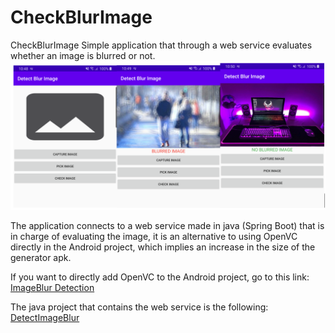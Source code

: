 # CheckBlurImage
CheckBlurImage
Simple application that through a web service evaluates whether an image is blurred or not.
![alt text](https://github.com/PaulMarcelo/Android/blob/master/CheckBlurImage/Captura123456789.PNG)

The application connects to a web service made in java (Spring Boot) that is in charge of evaluating the image,
it is an alternative to using OpenVC directly in the Android project, which implies an increase in the size of the generator apk.

If you want to directly add OpenVC to the Android project, go to this link:
[ImageBlur Detection](https://github.com/jainullas/ImageBlurDetection)

The java project that contains the web service is the following:
[DetectImageBlur](https://github.com/PaulMarcelo/SpringBoot/blob/master/DetectImageBlur/README.md)
